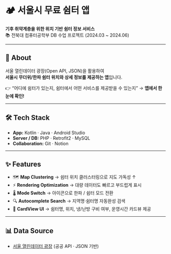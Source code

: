 # 🏕️ 서울시 무료 쉼터 앱
**기후 취약계층을 위한 위치 기반 쉼터 정보 서비스**  
📚 전북대 컴퓨터공학부 DB 수업 프로젝트 (2024.03 ~ 2024.06)

---

## 🚀 About
서울 열린데이터 광장(Open API, JSON)을 활용하여  
**서울시 무더위/한파 쉼터 위치와 상세 정보를 제공하는 앱**입니다.  

👉 “어디에 쉼터가 있는지, 쉼터에서 어떤 서비스를 제공받을 수 있는지” → **앱에서 한눈에 확인!**

---

## 🛠 Tech Stack
- **App:** Kotlin · Java · Android Studio  
- **Server / DB:** PHP · Retrofit2 · MySQL  
- **Collaboration:** Git · Notion  

---

## ✨ Features
- 🗺️ **Map Clustering** → 쉼터 위치 클러스터링으로 지도 가독성 ↑  
- ⚡ **Rendering Optimization** → 대량 데이터도 빠르고 부드럽게 표시  
- 🌡️ **Mode Switch** → 아이콘으로 한파 / 쉼터 모드 전환  
- 🔍 **Autocomplete Search** → 지역명·쉼터명 자동완성 검색  
- 📇 **CardView UI** → 쉼터명, 위치, 냉/난방 구비 여부, 운영시간 카드뷰 제공  

---

## 📊 Data Source
- [서울 열린데이터 광장](https://data.seoul.go.kr/) (공공 API · JSON 기반)
